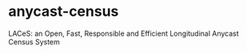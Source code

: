 # anycast-census
LACeS: an Open, Fast, Responsible and Efficient Longitudinal Anycast Census System
